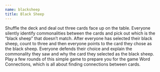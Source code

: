 ```yaml
---
name: blacksheep
title: Black Sheep
---
```


<p>Shuffle the deck and deal out three cards face up on the table. Everyone silently identify commonalities between the cards and pick out which is the “black sheep” that doesn’t match. After everyone has selected their black sheep, count to three and then everyone points to the card they chose as the black sheep. Everyone defends their choice and explain the commonality they saw and why the card they selected as the black sheep.  Play a few rounds of this simple game to prepare you for the game Word Connections, which is all about finding connections between cards.</p>
